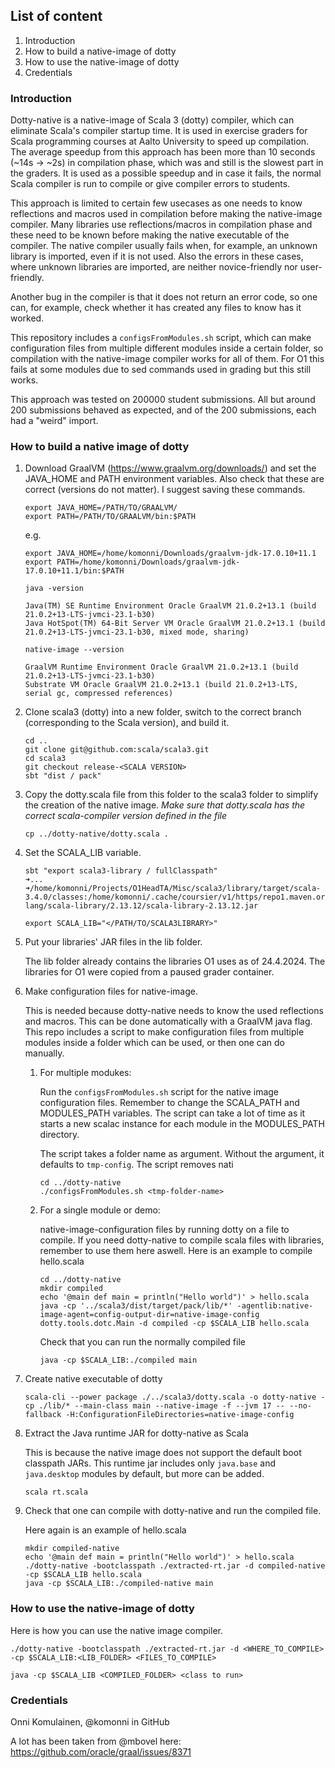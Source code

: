 ## List of content

1. Introduction
2. How to build a native-image of dotty
3. How to use the native-image of dotty
4. Credentials

### Introduction

Dotty-native is a native-image of Scala 3 (dotty) compiler, which can eliminate Scala's compiler startup time. It is used in exercise graders for Scala programming courses at Aalto University to speed up compilation. The average speedup from this approach has been more than 10 seconds (~14s -> ~2s) in compilation phase, which was and still is the slowest part in the graders. It is used as a possible speedup and in case it fails, the normal Scala compiler is run to compile or give compiler errors to students.

This approach is limited to certain few usecases as one needs to know reflections and macros used in compilation before making the native-image compiler. Many libraries use reflections/macros in compilation phase and these need to be known before making the native executable of the compiler. The native compiler usually fails when, for example, an unknown library is imported, even if it is not used. Also the errors in these cases, where unknown libraries are imported, are neither novice-friendly nor user-friendly.

Another bug in the compiler is that it does not return an error code, so one can, for example, check whether it has created any files to know has it worked.

This repository includes a ```configsFromModules.sh``` script, which can make configuration files from multiple different modules inside a certain folder, so compilation with the native-image compiler works for all of them. For O1 this fails at some modules due to sed commands used in grading but this still works.

This approach was tested on 200000 student submissions. All but around 200 submissions behaved as expected, and of the 200 submissions, each had a "weird" import.

### How to build a native image of dotty

1. Download GraalVM (https://www.graalvm.org/downloads/) and set the JAVA_HOME and PATH environment variables. Also check that these are correct (versions do not matter). I suggest saving these commands.

    ```
    export JAVA_HOME=/PATH/TO/GRAALVM/
    export PATH=/PATH/TO/GRAALVM/bin:$PATH
    ```
    e.g.
    ```
    export JAVA_HOME=/home/komonni/Downloads/graalvm-jdk-17.0.10+11.1
    export PATH=/home/komonni/Downloads/graalvm-jdk-17.0.10+11.1/bin:$PATH
    ```

    ```
    java -version

    Java(TM) SE Runtime Environment Oracle GraalVM 21.0.2+13.1 (build 21.0.2+13-LTS-jvmci-23.1-b30)
    Java HotSpot(TM) 64-Bit Server VM Oracle GraalVM 21.0.2+13.1 (build 21.0.2+13-LTS-jvmci-23.1-b30, mixed mode, sharing)
    ```

    ```
    native-image --version

    GraalVM Runtime Environment Oracle GraalVM 21.0.2+13.1 (build 21.0.2+13-LTS-jvmci-23.1-b30)
    Substrate VM Oracle GraalVM 21.0.2+13.1 (build 21.0.2+13-LTS, serial gc, compressed references)
    ```

2. Clone scala3 (dotty) into a new folder, switch to the correct branch (corresponding to the Scala version), and build it.

    ```
    cd ..
    git clone git@github.com:scala/scala3.git
    cd scala3
    git checkout release-<SCALA VERSION>
    sbt "dist / pack"
    ```

3. Copy the dotty.scala file from this folder to the scala3 folder to simplify the creation of the native image. *Make sure that dotty.scala has the correct scala-compiler version defined in the file*

    ```
    cp ../dotty-native/dotty.scala .
    ```

4. Set the SCALA_LIB variable.

    ```
    sbt "export scala3-library / fullClasspath"
    ➜...
    ➜/home/komonni/Projects/O1HeadTA/Misc/scala3/library/target/scala-3.4.0/classes:/home/komonni/.cache/coursier/v1/https/repo1.maven.org/maven2/org/scala-lang/scala-library/2.13.12/scala-library-2.13.12.jar

    export SCALA_LIB="</PATH/TO/SCALA3LIBRARY>"
    ```

5. Put your libraries' JAR files in the lib folder.

    The lib folder already contains the libraries O1 uses as of 24.4.2024.
    The libraries for O1 were copied from a paused grader container.

6. Make configuration files for native-image.
    
    This is needed because dotty-native needs to know the used reflections and macros. This can be done automatically with a GraalVM java flag. This repo includes a script to make configuration files from multiple modules inside a folder which can be used, or then one can do manually.

    1. For multiple modukes:
    
        Run the ```configsFromModules.sh``` script for the native image configuration files. Remember to change the SCALA_PATH and MODULES_PATH variables. The script can take a lot of time as it starts a new scalac instance for each module in the MODULES_PATH directory.

        The script takes a folder name as argument. Without the argument, it defaults to `tmp-config`. The script removes nati

        ```
        cd ../dotty-native
        ./configsFromModules.sh <tmp-folder-name>
        ```

    2. For a single module or demo:
    
        native-image-configuration files by running dotty on a file to compile. If you need dotty-native to compile scala files with libraries, remember to use them here aswell. Here is an example to compile hello.scala

        ```
        cd ../dotty-native
        mkdir compiled
        echo '@main def main = println("Hello world")' > hello.scala
        java -cp '../scala3/dist/target/pack/lib/*' -agentlib:native-image-agent=config-output-dir=native-image-config dotty.tools.dotc.Main -d compiled -cp $SCALA_LIB hello.scala
        ```

        Check that you can run the normally compiled file

        ```
        java -cp $SCALA_LIB:./compiled main
        ```

7. Create native executable of dotty

    ```
    scala-cli --power package ./../scala3/dotty.scala -o dotty-native -cp ./lib/* --main-class main --native-image -f --jvm 17 -- --no-fallback -H:ConfigurationFileDirectories=native-image-config
    ```

8. Extract the Java runtime JAR for dotty-native as Scala

    This is because the native image does not support the default boot classpath JARs. This runtime jar includes only ```java.base``` and ```java.desktop``` modules by default, but more can be added.

    ```
    scala rt.scala
    ```

9. Check that one can compile with dotty-native and run the compiled file. 

    Here again is an example of hello.scala

    ```
    mkdir compiled-native
    echo '@main def main = println("Hello world")' > hello.scala
    ./dotty-native -bootclasspath ./extracted-rt.jar -d compiled-native -cp $SCALA_LIB hello.scala
    java -cp $SCALA_LIB:./compiled-native main
    ```

### How to use the native-image of dotty

Here is how you can use the native image compiler.

```
./dotty-native -bootclasspath ./extracted-rt.jar -d <WHERE_TO_COMPILE> -cp $SCALA_LIB:<LIB_FOLDER> <FILES_TO_COMPILE>

java -cp $SCALA_LIB <COMPILED_FOLDER> <class to run>
```

### Credentials

Onni Komulainen, @komonni in GitHub

A lot has been taken from @mbovel here:
    https://github.com/oracle/graal/issues/8371